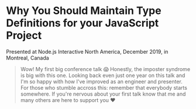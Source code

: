 # Why You Should Maintain Type Definitions for your JavaScript Project

Presented at Node.js Interactive North America, December 2019, in Montreal, Canada

> Wow! My first big conference talk 😱 
> Honestly, the imposter syndrome is big with this one. Looking back even just one year on this talk and I'm so happy with how I've improved as an engineer and presenter.
> For those who stumble accross this: remember that everybody starts somewhere. If you're nervous about your first talk know that me and many others are here to support you ❤️
